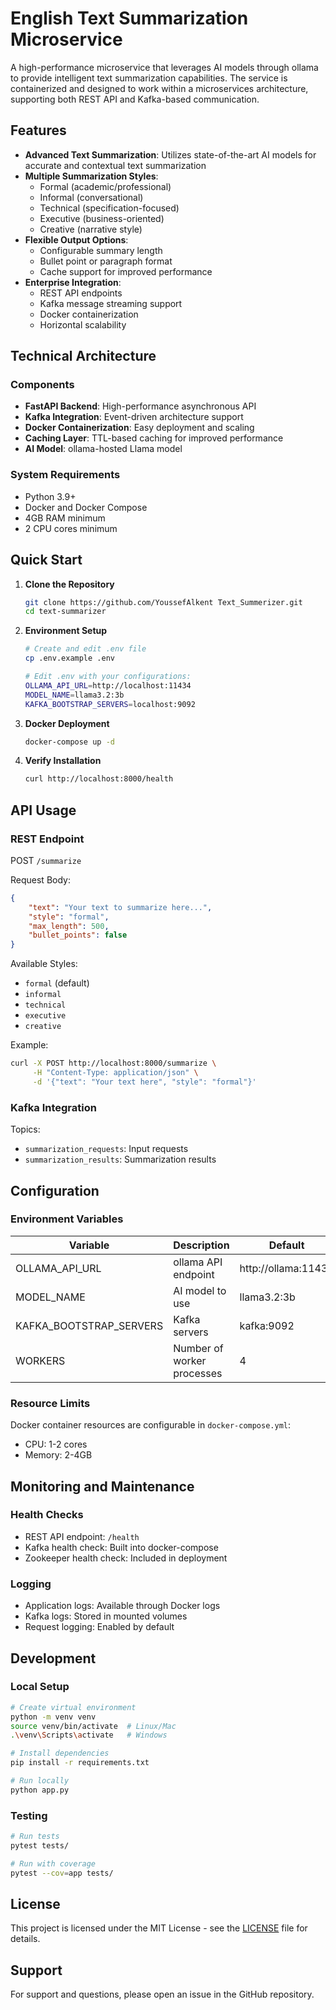 # English Text Summarization Microservice

A high-performance microservice that leverages AI models through ollama to provide intelligent text summarization capabilities. The service is containerized and designed to work within a microservices architecture, supporting both REST API and Kafka-based communication.

## Features

- **Advanced Text Summarization**: Utilizes state-of-the-art AI models for accurate and contextual text summarization
- **Multiple Summarization Styles**:
  - Formal (academic/professional)
  - Informal (conversational)
  - Technical (specification-focused)
  - Executive (business-oriented)
  - Creative (narrative style)
- **Flexible Output Options**:
  - Configurable summary length
  - Bullet point or paragraph format
  - Cache support for improved performance
- **Enterprise Integration**:
  - REST API endpoints
  - Kafka message streaming support
  - Docker containerization
  - Horizontal scalability

## Technical Architecture

### Components
- **FastAPI Backend**: High-performance asynchronous API
- **Kafka Integration**: Event-driven architecture support
- **Docker Containerization**: Easy deployment and scaling
- **Caching Layer**: TTL-based caching for improved performance
- **AI Model**: ollama-hosted Llama model

### System Requirements
- Python 3.9+
- Docker and Docker Compose
- 4GB RAM minimum
- 2 CPU cores minimum

## Quick Start

1. **Clone the Repository**
   ```bash
   git clone https://github.com/YoussefAlkent Text_Summerizer.git
   cd text-summarizer
   ```
   
2. **Environment Setup**
   ```bash
   # Create and edit .env file
   cp .env.example .env
   
   # Edit .env with your configurations:
   OLLAMA_API_URL=http://localhost:11434
   MODEL_NAME=llama3.2:3b
   KAFKA_BOOTSTRAP_SERVERS=localhost:9092
   ```

3. **Docker Deployment**
   ```bash
   docker-compose up -d
   ```

4. **Verify Installation**
   ```bash
   curl http://localhost:8000/health
   ```

## API Usage

### REST Endpoint

POST `/summarize`

Request Body:
```json
{
    "text": "Your text to summarize here...",
    "style": "formal",
    "max_length": 500,
    "bullet_points": false
}
```

Available Styles:
- `formal` (default)
- `informal`
- `technical`
- `executive`
- `creative`

Example:
```bash
curl -X POST http://localhost:8000/summarize \
     -H "Content-Type: application/json" \
     -d '{"text": "Your text here", "style": "formal"}'
```

### Kafka Integration

Topics:
- `summarization_requests`: Input requests
- `summarization_results`: Summarization results

## Configuration

### Environment Variables

| Variable | Description | Default |
|----------|-------------|---------|
| OLLAMA_API_URL | ollama API endpoint | http://ollama:11434 |
| MODEL_NAME | AI model to use | llama3.2:3b |
| KAFKA_BOOTSTRAP_SERVERS | Kafka servers | kafka:9092 |
| WORKERS | Number of worker processes | 4 |

### Resource Limits

Docker container resources are configurable in `docker-compose.yml`:
- CPU: 1-2 cores
- Memory: 2-4GB

## Monitoring and Maintenance

### Health Checks
- REST API endpoint: `/health`
- Kafka health check: Built into docker-compose
- Zookeeper health check: Included in deployment

### Logging
- Application logs: Available through Docker logs
- Kafka logs: Stored in mounted volumes
- Request logging: Enabled by default

## Development

### Local Setup
```bash
# Create virtual environment
python -m venv venv
source venv/bin/activate  # Linux/Mac
.\venv\Scripts\activate   # Windows

# Install dependencies
pip install -r requirements.txt

# Run locally
python app.py
```

### Testing
```bash
# Run tests
pytest tests/

# Run with coverage
pytest --cov=app tests/
```

## License

This project is licensed under the MIT License - see the [LICENSE](LICENSE) file for details.

## Support

For support and questions, please open an issue in the GitHub repository.
